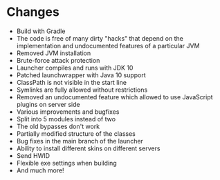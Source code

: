 # Changes
* Build with Gradle
* The code is free of many dirty "hacks" that depend on the implementation and undocumented features of a particular JVM
* Removed JVM installation
* Brute-force attack protection
* Launcher compiles and runs with JDK 10
* Patched launchwrapper with Java 10 support
* ClassPath is not visible in the start line
* Symlinks are fully allowed without restrictions
* Removed an undocumented feature which allowed to use JavaScript plugins on server side
* Various improvements and bugfixes
* Split into 5 modules instead of two
* The old bypasses don't work
* Partially modified structure of the classes
* Bug fixes in the main branch of the launcher
* Ability to install different skins on different servers
* Send HWID
* Flexible exe settings when building
* And much more!
